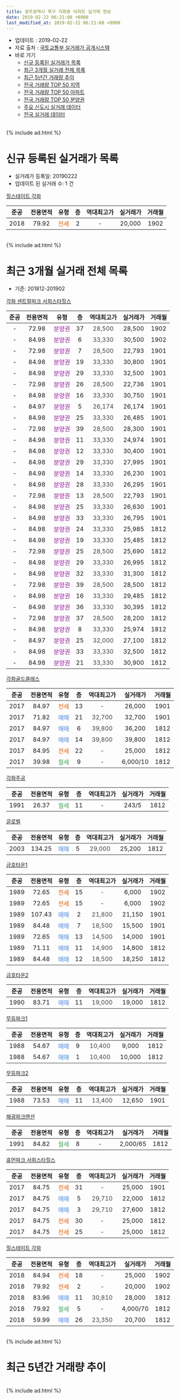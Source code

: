 ```yaml
---
title: 광주광역시 북구 각화동 아파트 실거래 정보
date: 2019-02-22 06:21:08 +0900
last_modified_at: 2019-02-22 06:21:08 +0900
---
```


* 업데이트 : 2019-02-22
* 자료 출처 : [국토교통부 실거래가 공개시스템](http://rt.molit.go.kr)
* 바로 가기
    * [신규 등록된 실거래가 목록](#신규-등록된-실거래가-목록)
    * [최근 3개월 실거래 전체 목록](#최근-3개월-실거래-전체-목록)
    * [최근 5년간 거래량 추이](#최근-5년간-거래량-추이)
    * [전국 거래량 TOP 50 지역](https://inasie.github.io/apt-trade-info/최근-3개월-전국에서-가장-거래가-많이-발생한-지역)
    * [전국 거래량 TOP 50 아파트](https://inasie.github.io/apt-trade-info/최근-3개월-전국에서-가장-거래가-많이-발생한-아파트)
    * [전국 거래량 TOP 50 분양권](https://inasie.github.io/apt-trade-info/최근-3개월-전국에서-가장-거래가-많이-발생한-분양권)
    * [주요 신도시 실거래 데이터](https://inasie.github.io/apt-trade-info/주요-신도시)
    * [전국 실거래 데이터](https://inasie.github.io/apt-trade-info/전국)
<br>
{% include ad.html %}
<br>

# 신규 등록된 실거래가 목록
* 실거래가 등록일: 20190222
* 업데이트 된 실거래 수: 1 건


[힐스테이트 각화](https://search.naver.com/search.naver?query=%EA%B4%91%EC%A3%BC%EA%B4%91%EC%97%AD%EC%8B%9C+%EB%B6%81%EA%B5%AC+%EA%B0%81%ED%99%94%EB%8F%99+%ED%9E%90%EC%8A%A4%ED%85%8C%EC%9D%B4%ED%8A%B8+%EA%B0%81%ED%99%94)

|준공|전용면적|유형|층|역대최고가|실거래가|거래월|
|:---:|:---:|:---:|:---:|:---:|:---:|:---:|
|2018|79.92|<span style="color:#ff5a00">전세</span>|2|<span style="color:#444444">-</span>|20,000|1902|


<br>
{% include ad.html %}
<br>

# 최근 3개월 실거래 전체 목록
* 기준: 201812-201902


[각화 센트럴파크 서희스타힐스](https://search.naver.com/search.naver?query=%EA%B4%91%EC%A3%BC%EA%B4%91%EC%97%AD%EC%8B%9C+%EB%B6%81%EA%B5%AC+%EA%B0%81%ED%99%94%EB%8F%99+%EA%B0%81%ED%99%94+%EC%84%BC%ED%8A%B8%EB%9F%B4%ED%8C%8C%ED%81%AC+%EC%84%9C%ED%9D%AC%EC%8A%A4%ED%83%80%ED%9E%90%EC%8A%A4)

|준공|전용면적|유형|층|역대최고가|실거래가|거래월|
|:---:|:---:|:---:|:---:|:---:|:---:|:---:|
|-|72.98|<span style="color:#9C11A5">분양권</span>|37|<span style="color:#444444">28,500</span>|28,500|1902|
|-|84.98|<span style="color:#9C11A5">분양권</span>|6|<span style="color:#444444">33,330</span>|30,500|1902|
|-|72.98|<span style="color:#9C11A5">분양권</span>|7|<span style="color:#444444">28,500</span>|22,793|1901|
|-|84.98|<span style="color:#9C11A5">분양권</span>|19|<span style="color:#444444">33,330</span>|30,800|1901|
|-|84.98|<span style="color:#9C11A5">분양권</span>|29|<span style="color:#444444">33,330</span>|32,500|1901|
|-|72.98|<span style="color:#9C11A5">분양권</span>|26|<span style="color:#444444">28,500</span>|22,736|1901|
|-|84.98|<span style="color:#9C11A5">분양권</span>|16|<span style="color:#444444">33,330</span>|30,750|1901|
|-|84.97|<span style="color:#9C11A5">분양권</span>|5|<span style="color:#444444">26,174</span>|26,174|1901|
|-|84.98|<span style="color:#9C11A5">분양권</span>|25|<span style="color:#444444">33,330</span>|26,485|1901|
|-|72.98|<span style="color:#9C11A5">분양권</span>|39|<span style="color:#444444">28,500</span>|28,300|1901|
|-|84.98|<span style="color:#9C11A5">분양권</span>|11|<span style="color:#444444">33,330</span>|24,974|1901|
|-|84.98|<span style="color:#9C11A5">분양권</span>|12|<span style="color:#444444">33,330</span>|30,400|1901|
|-|84.98|<span style="color:#9C11A5">분양권</span>|29|<span style="color:#444444">33,330</span>|27,995|1901|
|-|84.98|<span style="color:#9C11A5">분양권</span>|14|<span style="color:#444444">33,330</span>|26,230|1901|
|-|84.98|<span style="color:#9C11A5">분양권</span>|28|<span style="color:#444444">33,330</span>|26,295|1901|
|-|72.98|<span style="color:#9C11A5">분양권</span>|13|<span style="color:#444444">28,500</span>|22,793|1901|
|-|84.98|<span style="color:#9C11A5">분양권</span>|25|<span style="color:#444444">33,330</span>|26,630|1901|
|-|84.98|<span style="color:#9C11A5">분양권</span>|33|<span style="color:#444444">33,330</span>|26,795|1901|
|-|84.98|<span style="color:#9C11A5">분양권</span>|24|<span style="color:#444444">33,330</span>|25,985|1812|
|-|84.98|<span style="color:#9C11A5">분양권</span>|19|<span style="color:#444444">33,330</span>|25,485|1812|
|-|72.98|<span style="color:#9C11A5">분양권</span>|25|<span style="color:#444444">28,500</span>|25,690|1812|
|-|84.98|<span style="color:#9C11A5">분양권</span>|29|<span style="color:#444444">33,330</span>|26,995|1812|
|-|84.98|<span style="color:#9C11A5">분양권</span>|32|<span style="color:#444444">33,330</span>|31,300|1812|
|-|72.98|<span style="color:#9C11A5">분양권</span>|39|<span style="color:#444444">28,500</span>|28,500|1812|
|-|84.98|<span style="color:#9C11A5">분양권</span>|16|<span style="color:#444444">33,330</span>|29,485|1812|
|-|84.98|<span style="color:#9C11A5">분양권</span>|36|<span style="color:#444444">33,330</span>|30,395|1812|
|-|72.98|<span style="color:#9C11A5">분양권</span>|37|<span style="color:#444444">28,500</span>|28,200|1812|
|-|84.98|<span style="color:#9C11A5">분양권</span>|8|<span style="color:#444444">33,330</span>|25,974|1812|
|-|84.97|<span style="color:#9C11A5">분양권</span>|25|<span style="color:#444444">32,000</span>|27,100|1812|
|-|84.98|<span style="color:#9C11A5">분양권</span>|33|<span style="color:#444444">33,330</span>|32,500|1812|
|-|84.98|<span style="color:#9C11A5">분양권</span>|21|<span style="color:#444444">33,330</span>|30,900|1812|

[각화골드클래스](https://search.naver.com/search.naver?query=%EA%B4%91%EC%A3%BC%EA%B4%91%EC%97%AD%EC%8B%9C+%EB%B6%81%EA%B5%AC+%EA%B0%81%ED%99%94%EB%8F%99+%EA%B0%81%ED%99%94%EA%B3%A8%EB%93%9C%ED%81%B4%EB%9E%98%EC%8A%A4)

|준공|전용면적|유형|층|역대최고가|실거래가|거래월|
|:---:|:---:|:---:|:---:|:---:|:---:|:---:|
|2017|84.97|<span style="color:#ff5a00">전세</span>|13|<span style="color:#444444">-</span>|26,000|1901|
|2017|71.82|<span style="color:#4285f3">매매</span>|21|<span style="color:#444444">32,700</span>|32,700|1901|
|2017|84.97|<span style="color:#4285f3">매매</span>|6|<span style="color:#444444">39,800</span>|36,200|1812|
|2017|84.97|<span style="color:#4285f3">매매</span>|14|<span style="color:#444444">39,800</span>|39,800|1812|
|2017|84.95|<span style="color:#ff5a00">전세</span>|22|<span style="color:#444444">-</span>|25,000|1812|
|2017|39.98|<span style="color:#34a853">월세</span>|9|<span style="color:#444444">-</span>|6,000/10|1812|

[각화주공](https://search.naver.com/search.naver?query=%EA%B4%91%EC%A3%BC%EA%B4%91%EC%97%AD%EC%8B%9C+%EB%B6%81%EA%B5%AC+%EA%B0%81%ED%99%94%EB%8F%99+%EA%B0%81%ED%99%94%EC%A3%BC%EA%B3%B5)

|준공|전용면적|유형|층|역대최고가|실거래가|거래월|
|:---:|:---:|:---:|:---:|:---:|:---:|:---:|
|1991|26.37|<span style="color:#34a853">월세</span>|11|<span style="color:#444444">-</span>|243/5|1812|

[글로벌](https://search.naver.com/search.naver?query=%EA%B4%91%EC%A3%BC%EA%B4%91%EC%97%AD%EC%8B%9C+%EB%B6%81%EA%B5%AC+%EA%B0%81%ED%99%94%EB%8F%99+%EA%B8%80%EB%A1%9C%EB%B2%8C)

|준공|전용면적|유형|층|역대최고가|실거래가|거래월|
|:---:|:---:|:---:|:---:|:---:|:---:|:---:|
|2003|134.25|<span style="color:#4285f3">매매</span>|5|<span style="color:#444444">29,000</span>|25,200|1812|

[금호타운1](https://search.naver.com/search.naver?query=%EA%B4%91%EC%A3%BC%EA%B4%91%EC%97%AD%EC%8B%9C+%EB%B6%81%EA%B5%AC+%EA%B0%81%ED%99%94%EB%8F%99+%EA%B8%88%ED%98%B8%ED%83%80%EC%9A%B41)

|준공|전용면적|유형|층|역대최고가|실거래가|거래월|
|:---:|:---:|:---:|:---:|:---:|:---:|:---:|
|1989|72.65|<span style="color:#ff5a00">전세</span>|15|<span style="color:#444444">-</span>|6,000|1902|
|1989|72.65|<span style="color:#ff5a00">전세</span>|15|<span style="color:#444444">-</span>|6,000|1902|
|1989|107.43|<span style="color:#4285f3">매매</span>|2|<span style="color:#444444">21,800</span>|21,150|1901|
|1989|84.48|<span style="color:#4285f3">매매</span>|7|<span style="color:#444444">18,500</span>|15,500|1901|
|1989|72.65|<span style="color:#4285f3">매매</span>|13|<span style="color:#444444">14,500</span>|14,000|1901|
|1989|71.11|<span style="color:#4285f3">매매</span>|11|<span style="color:#444444">14,900</span>|14,800|1812|
|1989|84.48|<span style="color:#4285f3">매매</span>|12|<span style="color:#444444">18,500</span>|18,250|1812|


<script async src="//pagead2.googlesyndication.com/pagead/js/adsbygoogle.js"></script>
<!-- 기본 -->
<ins class="adsbygoogle"
     style="display:block"
     data-ad-client="ca-pub-2446590836940007"
     data-ad-slot="1659523306"
     data-ad-format="auto"
     data-full-width-responsive="true"></ins>
<script>
(adsbygoogle = window.adsbygoogle || []).push({});
</script>


[금호타운2](https://search.naver.com/search.naver?query=%EA%B4%91%EC%A3%BC%EA%B4%91%EC%97%AD%EC%8B%9C+%EB%B6%81%EA%B5%AC+%EA%B0%81%ED%99%94%EB%8F%99+%EA%B8%88%ED%98%B8%ED%83%80%EC%9A%B42)

|준공|전용면적|유형|층|역대최고가|실거래가|거래월|
|:---:|:---:|:---:|:---:|:---:|:---:|:---:|
|1990|83.71|<span style="color:#4285f3">매매</span>|11|<span style="color:#444444">19,000</span>|19,000|1812|

[무등파크1](https://search.naver.com/search.naver?query=%EA%B4%91%EC%A3%BC%EA%B4%91%EC%97%AD%EC%8B%9C+%EB%B6%81%EA%B5%AC+%EA%B0%81%ED%99%94%EB%8F%99+%EB%AC%B4%EB%93%B1%ED%8C%8C%ED%81%AC1)

|준공|전용면적|유형|층|역대최고가|실거래가|거래월|
|:---:|:---:|:---:|:---:|:---:|:---:|:---:|
|1988|54.67|<span style="color:#4285f3">매매</span>|9|<span style="color:#444444">10,400</span>|9,000|1812|
|1988|54.67|<span style="color:#4285f3">매매</span>|1|<span style="color:#444444">10,400</span>|10,000|1812|

[무등파크2](https://search.naver.com/search.naver?query=%EA%B4%91%EC%A3%BC%EA%B4%91%EC%97%AD%EC%8B%9C+%EB%B6%81%EA%B5%AC+%EA%B0%81%ED%99%94%EB%8F%99+%EB%AC%B4%EB%93%B1%ED%8C%8C%ED%81%AC2)

|준공|전용면적|유형|층|역대최고가|실거래가|거래월|
|:---:|:---:|:---:|:---:|:---:|:---:|:---:|
|1988|73.53|<span style="color:#4285f3">매매</span>|11|<span style="color:#444444">13,400</span>|12,650|1901|

[해광파크맨션](https://search.naver.com/search.naver?query=%EA%B4%91%EC%A3%BC%EA%B4%91%EC%97%AD%EC%8B%9C+%EB%B6%81%EA%B5%AC+%EA%B0%81%ED%99%94%EB%8F%99+%ED%95%B4%EA%B4%91%ED%8C%8C%ED%81%AC%EB%A7%A8%EC%85%98)

|준공|전용면적|유형|층|역대최고가|실거래가|거래월|
|:---:|:---:|:---:|:---:|:---:|:---:|:---:|
|1991|84.82|<span style="color:#34a853">월세</span>|8|<span style="color:#444444">-</span>|2,000/65|1812|

[휴먼파크 서희스타힐스](https://search.naver.com/search.naver?query=%EA%B4%91%EC%A3%BC%EA%B4%91%EC%97%AD%EC%8B%9C+%EB%B6%81%EA%B5%AC+%EA%B0%81%ED%99%94%EB%8F%99+%ED%9C%B4%EB%A8%BC%ED%8C%8C%ED%81%AC+%EC%84%9C%ED%9D%AC%EC%8A%A4%ED%83%80%ED%9E%90%EC%8A%A4)

|준공|전용면적|유형|층|역대최고가|실거래가|거래월|
|:---:|:---:|:---:|:---:|:---:|:---:|:---:|
|2017|84.75|<span style="color:#ff5a00">전세</span>|31|<span style="color:#444444">-</span>|25,000|1901|
|2017|84.75|<span style="color:#4285f3">매매</span>|5|<span style="color:#444444">29,710</span>|22,000|1812|
|2017|84.75|<span style="color:#4285f3">매매</span>|3|<span style="color:#444444">29,710</span>|27,600|1812|
|2017|84.75|<span style="color:#ff5a00">전세</span>|30|<span style="color:#444444">-</span>|25,000|1812|
|2017|84.75|<span style="color:#ff5a00">전세</span>|25|<span style="color:#444444">-</span>|25,000|1812|

[힐스테이트 각화](https://search.naver.com/search.naver?query=%EA%B4%91%EC%A3%BC%EA%B4%91%EC%97%AD%EC%8B%9C+%EB%B6%81%EA%B5%AC+%EA%B0%81%ED%99%94%EB%8F%99+%ED%9E%90%EC%8A%A4%ED%85%8C%EC%9D%B4%ED%8A%B8+%EA%B0%81%ED%99%94)

|준공|전용면적|유형|층|역대최고가|실거래가|거래월|
|:---:|:---:|:---:|:---:|:---:|:---:|:---:|
|2018|84.94|<span style="color:#ff5a00">전세</span>|18|<span style="color:#444444">-</span>|25,000|1902|
|2018|79.92|<span style="color:#ff5a00">전세</span>|2|<span style="color:#444444">-</span>|20,000|1902|
|2018|83.96|<span style="color:#4285f3">매매</span>|11|<span style="color:#444444">30,810</span>|28,000|1812|
|2018|79.92|<span style="color:#34a853">월세</span>|5|<span style="color:#444444">-</span>|4,000/70|1812|
|2018|59.99|<span style="color:#4285f3">매매</span>|26|<span style="color:#444444">23,350</span>|20,700|1812|


<br>
{% include ad.html %}
<br>

# 최근 5년간 거래량 추이


<div style="width:100%;">
    <canvas id="deal_progress" height="200"></canvas>
</div>

<script>
new Chart(document.getElementById("deal_progress"), {
    type: 'line',
    data: {
        labels: ['201402','201403','201404','201405','201406','201407','201408','201409','201410','201411','201412','201501','201502','201503','201504','201505','201506','201507','201508','201509','201510','201511','201512','201601','201602','201603','201604','201605','201606','201607','201608','201609','201610','201611','201612','201701','201702','201703','201704','201705','201706','201707','201708','201709','201710','201711','201712','201801','201802','201803','201804','201805','201806','201807','201808','201809','201810','201811','201812','201901','201902'],
        datasets: [{
            label: '매매',
            pointRadius: 1,
            data: [12, 10, 10, 7, 9, 5, 8, 14, 5, 5, 7, 7, 7, 5, 10, 3, 7, 8, 8, 8, 11, 7, 6, 10, 9, 12, 7, 9, 9, 8, 9, 9, 5, 5, 8, 6, 7, 11, 9, 12, 15, 13, 11, 10, 13, 12, 7, 141, 69, 83, 74, 57, 28, 52, 57, 66, 90, 19, 25, 21, 2],
            borderColor: "rgba(255, 201, 14, 1)",
            backgroundColor: "rgba(255, 201, 14, 0.5)",
            fill: false,
            lineTension: 0
        },{
            label: '전월세',
            pointRadius: 1,
            data: [2, 0, 1, 2, 2, 3, 1, 1, 1, 2, 1, 1, 3, 1, 1, 2, 5, 0, 3, 4, 0, 1, 0, 4, 6, 2, 4, 2, 3, 0, 2, 1, 1, 2, 1, 1, 2, 4, 1, 3, 10, 28, 34, 21, 17, 18, 54, 68, 35, 26, 12, 6, 6, 14, 28, 37, 31, 15, 7, 2, 4],
            borderColor: "rgba(0, 141, 185, 1)",
            backgroundColor: "rgba(0, 141, 185, 0.5)",
            fill: false,
            lineTension: 0
        }
        ]
    },
    options: {
        responsive: true,
        title: {
            display: false
        },
        tooltips: {
            mode: 'index',
            intersect: false
        },
        hover: {
            mode: 'nearest',
            intersect: true
        },
        scales: {
            xAxes: [{
                display: true,
                scaleLabel: {
                    display: true,
                    labelString: '년/월'
                }
            }],
            yAxes: [{
                display: true,
                ticks: {
                    suggestedMin: 0,
                },
                scaleLabel: {
                    display: true,
                    labelString: '실거래 수'
                }
            }]
        }
    }
});

</script>


<br>
{% include ad.html %}
<br>

